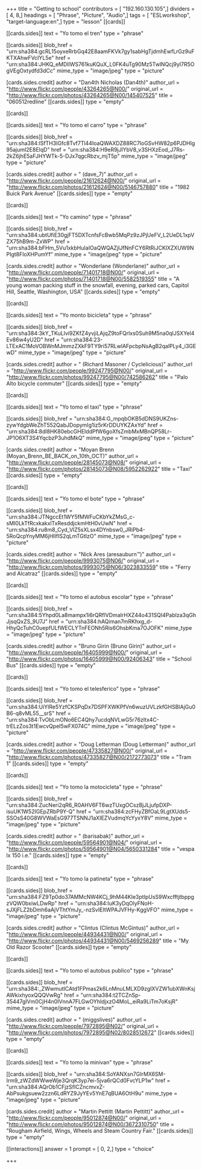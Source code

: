+++
title = "Getting to school"
contributors = [ "192.160.130.105",]
dividers = [ 4, 8,]
headings = [ "Phrase", "Picture", "Audio",]
tags = [ "ESLworkshop", "target-language:en",]
type = "lesson"
[[cards]]

[[cards.sides]]
text = "Yo tomo el tren"
type = "phrase"

[[cards.sides]]
blob_href = "urn:sha384:gcRL15oyxeRrbGq42E8aamFKVk7gy1sabHgTjdmhEwfLrGz9uFKTXAhwFVcIYL5e"
href = "urn:sha384:JHKQ_eMDIlWS761kuKQuX_L0FK4uTg90Mz5TwlNQcj9yI7R5OgVEgOxtydfd3dCc"
mime_type = "image/jpeg"
type = "picture"

[cards.sides.credit]
author = "Dan4th Nicholas (Dan4th)"
author_url = "http://www.flickr.com/people/43264265@N00/"
original_url = "http://www.flickr.com/photos/43264265@N00/145407525"
title = "060512redline"
[[cards.sides]]
type = "empty"

[[cards]]

[[cards.sides]]
text = "Yo tomo el carro"
type = "phrase"

[[cards.sides]]
blob_href = "urn:sha384:lSfTH3IGfc8Tvf7Tl44IoaQWAXDZ88RC7loGSvHW82p6PJDHIg95ajumI2E8ElqD"
href = "urn:sha384:H9eR9jJlYbV8_v3SHXzEod_J7Rs-2kZ6jhE5aFJHYWTk-5-DJx7qgcRbzv_mjT5p"
mime_type = "image/jpeg"
type = "picture"

[cards.sides.credit]
author = " (dave_7)"
author_url = "http://www.flickr.com/people/21612624@N00/"
original_url = "http://www.flickr.com/photos/21612624@N00/5146757880"
title = "1982 Buick Park Avenue"
[[cards.sides]]
type = "empty"

[[cards]]

[[cards.sides]]
text = "Yo camino"
type = "phrase"

[[cards.sides]]
blob_href = "urn:sha384:ubtUfiE30gjFT5DXTcnfsFcBwb5MqPz9zJPjUeFV_L2UeDL1xpVZX75hB9m-ZxWP"
href = "urn:sha384:bFHm_5Vu1xkbHuIaIOaQWQAZjIJfNnFCY6RtRiJCKlXZXUW9NPIgt8FloXHPumYf"
mime_type = "image/jpeg"
type = "picture"

[cards.sides.credit]
author = "Wonderlane (Wonderlane)"
author_url = "http://www.flickr.com/people/71401718@N00/"
original_url = "http://www.flickr.com/photos/71401718@N00/5582519355"
title = "A young woman packing stuff in the snowfall, evening, parked cars, Capitol Hill, Seattle, Washington, USA"
[[cards.sides]]
type = "empty"

[[cards]]

[[cards.sides]]
text = "Yo monto bicicleta"
type = "phrase"

[[cards.sides]]
blob_href = "urn:sha384:3kY_TKuLIvi9ZKfZ4yvjiLAjqZ9toFQrlxs0Suh9M5na0qlJSXYel4Ev86w4yU2D"
href = "urn:sha384:23-LTExAC1MoVOBWnMJmmzZXkF9TY9ri57RLwlAFpcbpNsAgB2qalPLy4_i3GEwD"
mime_type = "image/jpeg"
type = "picture"

[cards.sides.credit]
author = " (Richard Masoner / Cyclelicious)"
author_url = "http://www.flickr.com/people/99247795@N00/"
original_url = "http://www.flickr.com/photos/99247795@N00/742586262"
title = "Palo Alto bicycle commuter"
[[cards.sides]]
type = "empty"

[[cards]]

[[cards.sides]]
text = "Yo tomo el taxi"
type = "phrase"

[[cards.sides]]
blob_href = "urn:sha384:G_mpqbOKB5dDNS9UKZns-zywYdgbWeZhT552QabJDopymIg1iz5rKrDDUYKZAxYd"
href = "urn:sha384:8dl8HK80ebcGHEIddPfW6goXfsZmbMxMBnQP58Lr-JP1O6XT3S4YqcbzP3uhdMkQ"
mime_type = "image/jpeg"
type = "picture"

[cards.sides.credit]
author = "Moyan Brenn (Moyan_Brenn_BE_BACK_on_10th_OCT)"
author_url = "http://www.flickr.com/people/28145073@N08/"
original_url = "http://www.flickr.com/photos/28145073@N08/5952262922"
title = "Taxi"
[[cards.sides]]
type = "empty"

[[cards]]

[[cards.sides]]
text = "Yo tomo el bote"
type = "phrase"

[[cards.sides]]
blob_href = "urn:sha384:JTNgccEt1WY5fMWFuCKbYkZMsG_c-sMI0LkTfRcxkakxlTxResddjckmHtH0vUwN"
href = "urn:sha384:ru8m8_Cyd_VlZ5sXLsx4DYnbsw0_JRiPb4-5RoQcpYnyMM6jHIIfIS2qLmTGtIzO"
mime_type = "image/jpeg"
type = "picture"

[cards.sides.credit]
author = "Nick Ares (aresauburn™)"
author_url = "http://www.flickr.com/people/9993075@N06/"
original_url = "http://www.flickr.com/photos/9993075@N06/3023833559"
title = "Ferry and Alcatraz"
[[cards.sides]]
type = "empty"

[[cards]]

[[cards.sides]]
text = "Yo tomo el autobus escolar"
type = "phrase"

[[cards.sides]]
blob_href = "urn:sha384:5Yhpd0La8mampx1i6rQRflVDmaIrHXZ44o431SQI4Pablza3qGhJjsqQxZS_9U7J"
href = "urn:sha384:hAQiman7mRKhxg_d-HhyQcTuhC0uepfULfWECLYTnFEONh5Ris6OhsbKma7OJOFK"
mime_type = "image/jpeg"
type = "picture"

[cards.sides.credit]
author = "Bruno Girin (Bruno Girin)"
author_url = "http://www.flickr.com/people/16405999@N00/"
original_url = "http://www.flickr.com/photos/16405999@N00/92406343"
title = "School Bus"
[[cards.sides]]
type = "empty"

[[cards]]

[[cards.sides]]
text = "Yo tomo  el telesferico"
type = "phrase"

[[cards.sides]]
blob_href = "urn:sha384:UiYlRe5YzfCKSPqDx7DSPFXWKPfVn6wuzUVLzkfGHSBIAjGu0B6-q8vML55__srS"
href = "urn:sha384:TvObLmONo6EC4Qhy7ucdqNVLwG5r76zltx4C-trELzZos3t1EwcvQpeI5wFX074C"
mime_type = "image/jpeg"
type = "picture"

[cards.sides.credit]
author = "Doug Letterman (Doug Letterman)"
author_url = "http://www.flickr.com/people/47335827@N00/"
original_url = "http://www.flickr.com/photos/47335827@N00/2172773073"
title = "Tram 1"
[[cards.sides]]
type = "empty"

[[cards]]

[[cards.sides]]
text = "Yo tomo la motocicleta"
type = "phrase"

[[cards.sides]]
blob_href = "urn:sha384:ZucNeri2qR6_R0AHV6FT6wzTUxgOCszBjJLjufpDXP-isuUK1W52IGEpZRbP9Y-Q"
href = "urn:sha384:zcFHyZBfOaL9LgtXUds5-SSOsS40G8WVWaEsG977TSNNJ1aXIEZVudmqYcYyxY8V"
mime_type = "image/jpeg"
type = "picture"

[cards.sides.credit]
author = " (barisabak)"
author_url = "http://www.flickr.com/people/59564901@N04/"
original_url = "http://www.flickr.com/photos/59564901@N04/5650331284"
title = "vespa lx 150 i.e."
[[cards.sides]]
type = "empty"

[[cards]]

[[cards.sides]]
text = "Yo tomo la patineta"
type = "phrase"

[[cards.sides]]
blob_href = "urn:sha384:FZ9Tp0do37AMMcNW4KCj_9hM44KIe3ptIpUsS9WxcfftjtbppgzVQW0bxiwLDwRp"
href = "urn:sha384:IuK3yDqOlyFNoH-sJXjFLZ2bDmh6aAjVThtYmJy_-nzSvIEItWPAJVFHy-KggVFO"
mime_type = "image/jpeg"
type = "picture"

[cards.sides.credit]
author = "Clintus (Clintus McGintus)"
author_url = "http://www.flickr.com/people/44934431@N00/"
original_url = "http://www.flickr.com/photos/44934431@N00/5469256289"
title = "My Old Razor Scooter"
[[cards.sides]]
type = "empty"

[[cards]]

[[cards.sides]]
text = "Yo tomo el autobus publico"
type = "phrase"

[[cards.sides]]
blob_href = "urn:sha384:_ZWwmutICAtd1FPmas2k6LnMnuLMLXD9zgIXVZW1ubXWnKsjAWkixhyoxQQQVwRg"
href = "urn:sha384:t2TCZnSp-35447gIVm0CjH4n0IVnnA7FLGwOYhIdjxzO4MoL_eiRa9LiTm7oKsjR"
mime_type = "image/jpeg"
type = "picture"

[cards.sides.credit]
author = " (miggslives)"
author_url = "http://www.flickr.com/people/7972895@N02/"
original_url = "http://www.flickr.com/photos/7972895@N02/8028512672"
[[cards.sides]]
type = "empty"

[[cards]]

[[cards.sides]]
text = "Yo tomo la minivan"
type = "phrase"

[[cards.sides]]
blob_href = "urn:sha384:SoYANXsn7GIrMX6SM-Irm9_zWZdWWweWje3QrqK3yp7ei-5jva6rQCd0FvcYLP1w"
href = "urn:sha384:AQrOb1CFjzSfICZncmvxZ-AbPsukgsuew2zzn6LdRYZ9JyYEv5YnE7qBUA6OtH9u"
mime_type = "image/jpeg"
type = "picture"

[cards.sides.credit]
author = "Martin Pettitt (Martin Pettitt)"
author_url = "http://www.flickr.com/people/95012874@N00/"
original_url = "http://www.flickr.com/photos/95012874@N00/3672310750"
title = "Rougham Airfield, Wings,  Wheels and Steam Country Fair."
[[cards.sides]]
type = "empty"

[[interactions]]
answer = 1
prompt = [ 0, 2,]
type = "choice"

+++
